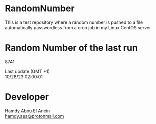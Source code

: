 # RandomNumber    
This is a test repository where a random number is pushed to a file automatically passwordless from a cron job in my Linux CentOS server    
# Random Number of the last run   
8741
      
Last update (GMT +1)    
10/28/23 02:00:01
# Developer    
Hamdy Abou El Anein   
hamdy.aea@protonmail.com

